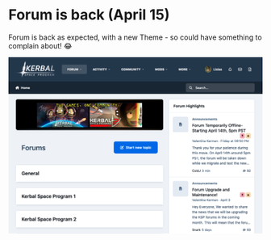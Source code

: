 # Forum is back (April 15)

Forum is back as expected, with a new Theme - so could have something to complain about! 😂

![forum-new-theme](./forum-new-theme.png)

